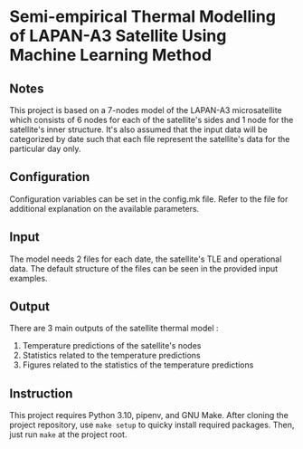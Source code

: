 # Semi-empirical Thermal Modelling of LAPAN-A3 Satellite Using Machine Learning Method

## Notes

This project is based on a 7-nodes model of the LAPAN-A3 microsatellite which
consists of 6 nodes for each of the satellite's sides and 1 node for the
satellite's inner structure. It's also assumed that the input data will be
categorized by date such that each file represent the satellite's data for the
particular day only.

## Configuration

Configuration variables can be set in the config.mk file. Refer to the file for
additional explanation on the available parameters.

## Input

The model needs 2 files for each date, the satellite's TLE and operational
data. The default structure of the files can be seen in the provided input
examples.

## Output

There are 3 main outputs of the satellite thermal model :

1. Temperature predictions of the satellite's nodes
2. Statistics related to the temperature predictions
3. Figures related to the statistics of the temperature predictions

## Instruction

This project requires Python 3.10, pipenv, and GNU Make. After cloning the
project repository, use `make setup` to quicky install required packages. Then,
just run `make` at the project root.
